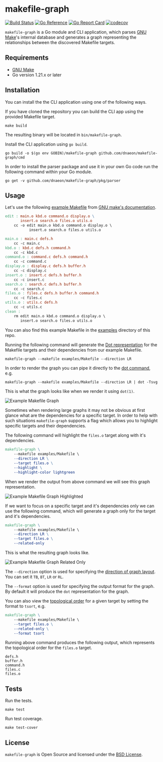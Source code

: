 # makefile-graph

[![Build Status](https://github.com/dnaeon/makefile-graph/actions/workflows/test.yaml/badge.svg)](https://github.com/dnaeon/makefile-graph/actions/workflows/test.yaml/badge.svg)
[![Go Reference](https://pkg.go.dev/badge/github.com/dnaeon/makefile-graph.svg)](https://pkg.go.dev/github.com/dnaeon/makefile-graph)
[![Go Report Card](https://goreportcard.com/badge/github.com/dnaeon/makefile-graph)](https://goreportcard.com/report/github.com/dnaeon/makefile-graph)
[![codecov](https://codecov.io/gh/dnaeon/makefile-graph/branch/master/graph/badge.svg)](https://codecov.io/gh/dnaeon/makefile-graph)

`makefile-graph` is a Go module and CLI application, which parses
[GNU Make](https://www.gnu.org/software/make/)'s internal database and generates a
graph representing the relationships between the discovered Makefile targets.

## Requirements

* [GNU Make](https://www.gnu.org/software/make/)
* Go version 1.21.x or later

## Installation

You can install the the CLI application using one of the following ways.

If you have cloned the repository you can build the CLI app using the provided
Makefile target.

``` shell
make build
```

The resulting binary will be located in `bin/makefile-graph`.

Install the CLI application using `go build`.

``` shell
go build -o $(go env GOBIN)/makefile-graph github.com/dnaeon/makefile-graph/cmd
```

In order to install the parser package and use it in your own Go code run the
following command within your Go module.

``` shell
go get -v github.com/dnaeon/makefile-graph/pkg/parser
```

## Usage

Let's use the following [example
Makefile](https://www.gnu.org/software/make/manual/html_node/Simple-Makefile.html)
from [GNU make's documentation](https://www.gnu.org/software/make/manual/make.html).

``` makefile
edit : main.o kbd.o command.o display.o \
       insert.o search.o files.o utils.o
	cc -o edit main.o kbd.o command.o display.o \
		   insert.o search.o files.o utils.o

main.o : main.c defs.h
	cc -c main.c
kbd.o : kbd.c defs.h command.h
	cc -c kbd.c
command.o : command.c defs.h command.h
	cc -c command.c
display.o : display.c defs.h buffer.h
	cc -c display.c
insert.o : insert.c defs.h buffer.h
	cc -c insert.c
search.o : search.c defs.h buffer.h
	cc -c search.c
files.o : files.c defs.h buffer.h command.h
	cc -c files.c
utils.o : utils.c defs.h
	cc -c utils.c
clean :
	rm edit main.o kbd.o command.o display.o \
	   insert.o search.o files.o utils.o
```

You can also find this example Makefile in the [examples](./examples/) directory
of this repo.

Running the following command will generate the [Dot
representation](https://graphviz.org/doc/info/lang.html) for the Makefile
targets and their dependencies from our example Makefile.

``` shell
makefile-graph --makefile examples/Makefile --direction LR
```

In order to render the graph you can pipe it directly to the
[dot command](https://graphviz.org/doc/info/command.html), e.g.

``` makefile
makefile-graph --makefile examples/Makefile --direction LR | dot -Tsvg -o graph.svg
```

This is what the graph looks like when we render it using `dot(1)`.

![Example Makefile Graph](./images/image-1.svg)

Sometimes when rendering large graphs it may not be obvious at first glance what
are the dependencies for a specific target. In order to help with such
situations `makefile-graph` supports a flag which allows you to highlight
specific targets and their dependencies.

The following command will highlight the `files.o` target along with it's
dependencies.

``` makefile
makefile-graph \
    --makefile examples/Makefile \
    --direction LR \
    --target files.o \
    --highlight \
    --highlight-color lightgreen
```

When we render the output from above command we will see this graph
representation.

![Example Makefile Graph Highlighted](./images/image-2.svg)

If we want to focus on a specific target and it's dependencies only we can use
the following command, which will generate a graph only for the target and it's
dependencies.

``` makefile
makefile-graph \
    --makefile examples/Makefile \
    --direction LR \
    --target files.o \
    --related-only
```

This is what the resulting graph looks like.

![Example Makefile Graph Related Only](./images/image-3.svg)

The `--direction` option is used for specifying the [direction of graph
layout](https://graphviz.org/docs/attrs/rankdir/). You can set it `TB`, `BT`,
`LR` or `RL`.

The `--format` option is used for specifying the output format for the graph. By
default it will produce the `dot` representation for the graph.

You can also view the [topological
order](https://en.wikipedia.org/wiki/Topological_sorting) for a given target by
setting the format to `tsort`, e.g.

``` makefile
makefile-graph \
    --makefile examples/Makefile \
    --target files.o \
    --related-only \
    --format tsort
```

Running above command produces the following output, which represents the
topological order for the `files.o` target.

``` text
defs.h
buffer.h
command.h
files.c
files.o
```

## Tests

Run the tests.

``` shell
make test
```

Run test coverage.

``` shell
make test-cover
```

## License

`makefile-graph` is Open Source and licensed under the [BSD
License](http://opensource.org/licenses/BSD-2-Clause).
